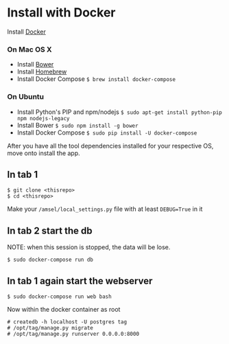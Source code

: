 # Install with Docker

Install [Docker](https://docs.docker.com/installation/#installation)

### On Mac OS X

- Install [Bower](http://bower.io)
- Install [Homebrew](http://brew.sh)
- Install Docker Compose `$ brew install docker-compose`

### On Ubuntu

- Install Python's PIP and npm/nodejs `$ sudo apt-get install python-pip npm nodejs-legacy`
- Install Bower `$ sudo npm install -g bower`
- Install Docker Compose `$ sudo pip install -U docker-compose`

After you have all the tool dependencies installed for your respective OS, move onto install the app.

## In tab 1

    $ git clone <thisrepo>
    $ cd <thisrepo>

Make your `/amsel/local_settings.py` file with at least `DEBUG=True` in it

## In tab 2 start the db
NOTE: when this session is stopped, the data will be lose.

    $ sudo docker-compose run db

## In tab 1 again start the webserver

    $ sudo docker-compose run web bash

Now within the docker container as root

    # createdb -h localhost -U postgres tag
    # /opt/tag/manage.py migrate
    # /opt/tag/manage.py runserver 0.0.0.0:8000

